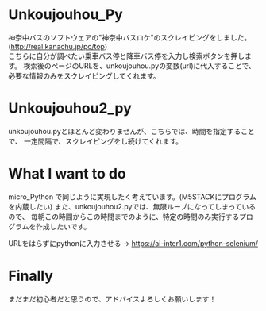 # Unkoujouhou_Py

神奈中バスのソフトウェアの"神奈中バスロケ"のスクレイピングをしました。
(http://real.kanachu.jp/pc/top)  
こちらに自分が調べたい乗車バス停と降車バス停を入力し検索ボタンを押します。
検索後のページのURLを、unkoujouhou.pyの変数(url)に代入することで、
必要な情報のみをスクレイピングしてくれます。

# Unkoujouhou2_py

unkoujouhou.pyとほとんど変わりませんが、こちらでは、時間を指定することで、
一定間隔で、スクレイピングをし続けてくれます。

# What I want to do

micro_Python で同じように実現したく考えています。(M5STACKにプログラムを内蔵したい)
また、unkoujouhou2.pyでは、無限ループになってしまっているので、
毎朝この時間からこの時間までのように、特定の時間のみ実行するプログラムを作成したいです。

URLをはらずにpythonに入力させる →  https://ai-inter1.com/python-selenium/

# Finally

まだまだ初心者だと思うので、アドバイスよろしくお願いします！
